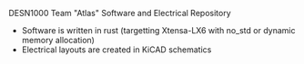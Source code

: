 DESN1000 Team "Atlas" Software and Electrical Repository
- Software is written in rust (targetting Xtensa-LX6 with no_std or dynamic memory allocation)
- Electrical layouts are created in KiCAD schematics
